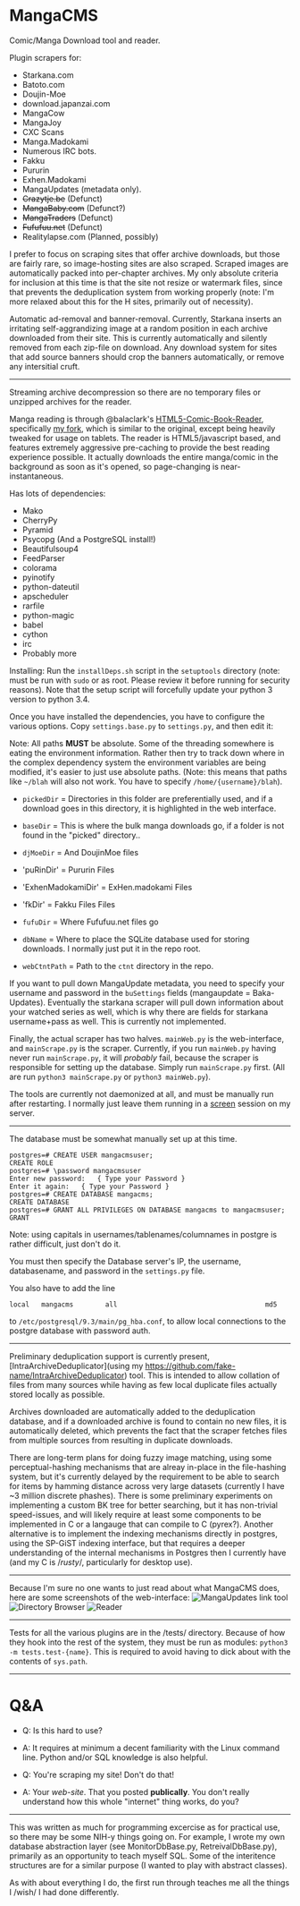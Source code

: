 MangaCMS
========

Comic/Manga Download tool and reader.

Plugin scrapers for:


 - Starkana.com
 - Batoto.com
 - Doujin-Moe
 - download.japanzai.com
 - MangaCow
 - MangaJoy
 - CXC Scans
 - Manga.Madokami
 - Numerous IRC bots.
 - Fakku
 - Pururin
 - Exhen.Madokami
 - MangaUpdates (metadata only).
 - ~~Crazytje.be~~ (Defunct)
 - ~~MangaBaby.com~~ (Defunct?)
 - ~~MangaTraders~~ (Defunct)
 - ~~Fufufuu.net~~ (Defunct)
 - Realitylapse.com (Planned, possibly)

I prefer to focus on scraping sites that offer archive downloads, but those are fairly rare, so image-hosting sites are also scraped. Scraped images are automatically packed into per-chapter archives. My only absolute criteria for inclusion at this time is that the site not resize or watermark files, since that prevents the deduplication system from working properly (note: I'm more relaxed about this for the H sites, primarily out of necessity).

Automatic ad-removal and banner-removal. Currently, Starkana inserts an irritating self-aggrandizing image at a random position in each archive downloaded from their site. This is currently automatically and silently removed from each zip-file on download.
Any download system for sites that add source banners should crop the banners automatically, or remove any intersitial cruft.

---

Streaming archive decompression so there are no temporary files or unzipped archives for the reader.

Manga reading is through @balaclark's [HTML5-Comic-Book-Reader](https://github.com/balaclark/HTML5-Comic-Book-Reader), specifically [my fork](https://github.com/fake-name/HTML5-Comic-Book-Reader), which is similar to the original, except being heavily tweaked for usage on tablets.
The reader is HTML5/javascript based, and features extremely aggressive pre-caching to provide the best reading experience possible. It actually downloads the entire manga/comic in the background as soon as it's opened, so page-changing is near-instantaneous.

Has lots of dependencies:

 - Mako
 - CherryPy
 - Pyramid
 - Psycopg (And a PostgreSQL install!)
 - Beautifulsoup4
 - FeedParser
 - colorama
 - pyinotify
 - python-dateutil
 - apscheduler
 - rarfile
 - python-magic
 - babel
 - cython
 - irc
 - Probably more

Installing:
Run the `installDeps.sh` script in the `setuptools` directory (note: must be run with `sudo` or as root. Please review it before running for security reasons).
Note that the setup script will forcefully update your python 3 version to python 3.4.

Once you have installed the dependencies, you have to configure the various options. Copy `settings.base.py` to `settings.py`, and then edit it:

Note: All paths **MUST** be absolute. Some of the threading somewhere is eating the environment information. Rather then try to track down where in the complex dependency system the environment variables are being modified, it's easier to just use absolute paths.
(Note: this means that paths like `~/blah` will also not work. You have to specify `/home/{username}/blah`).

 - `pickedDir`         = Directories in this folder are preferentially used, and if a download goes in this directory, it is highlighted in the web interface.
 - `baseDir`           = This is where the bulk manga downloads go, if a folder is not found in the "picked" directory..

 - `djMoeDir`          = And DoujinMoe files
 - 'puRinDir'          = Pururin Files
 - 'ExhenMadokamiDir'  = ExHen.madokami Files
 - 'fkDir'             = Fakku Files Files
 - `fufuDir`           = Where Fufufuu.net files go

 - `dbName`      = Where to place the SQLite database used for storing downloads. I normally just put it in the repo root.
 - `webCtntPath` = Path to the `ctnt` directory in the repo.


If you want to pull down MangaUpdate metadata, you need to specify your username and password in the `buSettings` fields (mangaupdate = Baka-Updates).
Eventually the starkana scraper will pull down information about your watched series as well, which is why there are fields for starkana username+pass as well. This is currently not implemented.

Finally, the actual scraper has two halves. `mainWeb.py` is the web-interface, and `mainScrape.py` is the scraper.
Currently, if you run `mainWeb.py` having never run `mainScrape.py`, it will *probably* fail, because the scraper is responsible for setting up the database. Simply run `mainScrape.py` first. (All are run `python3 mainScrape.py` or `python3 mainWeb.py`).

The tools are currently not daemonized at all, and must be manually run after restarting. I normally just leave them running in a [screen](http://www.gnu.org/software/screen/) session on my server.

---

The database must be somewhat manually set up at this time.

```
postgres=# CREATE USER mangacmsuser;
CREATE ROLE
postgres=# \password mangacmsuser
Enter new password:   { Type your Password }
Enter it again:   { Type your Password }
postgres=# CREATE DATABASE mangacms;
CREATE DATABASE
postgres=# GRANT ALL PRIVILEGES ON DATABASE mangacms to mangacmsuser;
GRANT

```

Note: using capitals in usernames/tablenames/columnames in postgre is rather difficult, just don't do it.

You must then specify the Database server's IP, the username, databasename, and password in the `settings.py` file.

You also have to add the line

`local   mangacms        all                                     md5`

to `/etc/postgresql/9.3/main/pg_hba.conf`, to allow local connections to the postgre database with password auth.



---

Preliminary deduplication support is currently present, [IntraArchiveDeduplicator](using my https://github.com/fake-name/IntraArchiveDeduplicator) tool. This is intended to allow collation of files from many sources while having as few local duplicate files actually stored locally as possible.

Archives downloaded are automatically added to the deduplication database, and if a downloaded archive is found to contain no new files, it is automatically deleted, which prevents the fact that the scraper fetches files from multiple sources from resulting in duplicate downloads.

There are long-term plans for doing fuzzy image matching, using some perceptual-hashing mechanisms that are alreay in-place in the file-hashing system, but it's currently delayed by the requirement to be able to search for items by hamming distance across very large datasets (currently I have ~3 million discrete phashes).
There is some preliminary experiments on implementing a custom BK tree for better searching, but it has non-trivial speed-issues, and will likely require at least some components to be implemented in C or a langauge that can compile to C (pyrex?).
Another alternative is to implement the indexing mechanisms directly in postgres, using the SP-GiST indexing interface, but that requires a deeper understanding of the internal mechanisms in Postgres then I currently have (and my C is /*rusty*/, particularly for desktop use).

---


Because I'm sure no one wants to just read about what MangaCMS does, here are some screenshots of the web-interface:
![MangaUpdates link tool](http://fake-name.github.io/MangaCMS/img/Stuff%201.png)
![Directory Browser](http://fake-name.github.io/MangaCMS/img/Stuff%202.png)
![Reader](http://fake-name.github.io/MangaCMS/img/Stuff%203.png)


---

Tests for all the various plugins are in the /tests/ directory. Because of how they hook into the rest of the system, they must be run as modules: `python3 -m tests.test-{name}`. This is required to avoid having to dick about with the contents of `sys.path`.

---

# Q&A

 - Q: Is this hard to use?
 - A: It requires at minimum a decent familiarity with the Linux command line. Python and/or SQL knowledge is also helpful.

 - Q: You're scraping my site! Don't do that!
 - A: Your *web-site*. That you posted **publically**. You don't really understand how this whole "internet" thing works, do you?

---

This was written as much for programming excercise as for practical use, so there may be some NIH-y things going on. For example, I wrote my own database abstraction layer (see MonitorDbBase.py, RetreivalDbBase.py), primarily as an opportunity to teach myself SQL. Some of the interitence structures are for a similar purpose (I wanted to play with abstract classes).

As with about everything I do, the first run through teaches me all the things I /wish/ I had done differently.